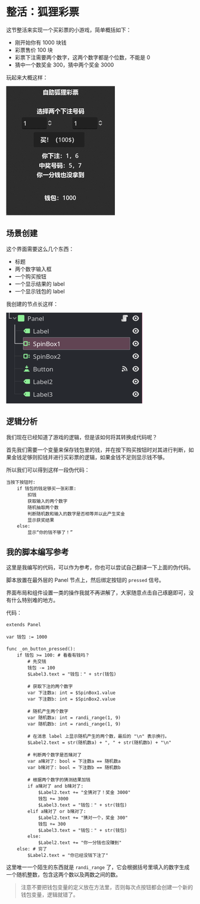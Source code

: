 # 整活：狐狸彩票

这节整活来实现一个买彩票的小游戏，简单概括如下：

- 刚开始你有 1000 块钱
- 彩票售价 100 块
- 彩票下注需要两个数字，这两个数字都是个位数，不能是 0
- 猜中一个数奖金 300，猜中两个奖金 3000

玩起来大概这样：

![狐狸彩票](images/huli.gif)

## 场景创建

这个界面需要这么几个东西：

- 标题
- 两个数字输入框
- 一个购买按钮
- 一个显示结果的 label
- 一个显示钱包的 label

我创建的节点长这样：

![node](images/huli_node.png)

## 逻辑分析

我们现在已经知道了游戏的逻辑，但是该如何将其转换成代码呢？

首先我们需要一个变量来保存钱包里的钱，并在按下购买按钮时对其进行判断，如果金钱足够则扣钱并进行买彩票的逻辑，如果金钱不足则显示钱不够。

所以我们可以得到这样一段伪代码：

```
当按下按钮时:
    if 钱包的钱足够买一张彩票:
        扣钱
        获取输入的两个数字
        随机抽取两个数
        判断随机数和输入的数字是否相等并以此产生奖金
        显示获奖结果
    else:
        显示“你的钱不够了！”
```

## 我的脚本编写参考

这里是我编写的代码，可以作为参考，你也可以尝试自己翻译一下上面的伪代码。

脚本放置在最外层的 Panel 节点上，然后绑定按钮的 `pressed` 信号。

界面布局和组件设置一类的操作我就不再讲解了，大家随意点击自己琢磨即可，没有什么特别难的地方。

代码：

```gdscript
extends Panel

var 钱包 := 1000

func _on_button_pressed():
    if 钱包 >= 100: # 看看有钱吗？
        # 先交钱
        钱包 -= 100
        $Label3.text = "钱包：" + str(钱包)

        # 获取下注的两个数字
        var 下注数a: int = $SpinBox1.value
        var 下注数b: int = $SpinBox2.value

        # 随机产生两个数字
        var 随机数a: int = randi_range(1, 9)
        var 随机数b: int = randi_range(1, 9)

        # 在消息 label 上显示随机产生的两个数，最后的 "\n" 表示换行。
        $Label2.text = str(随机数a) + ", " + str(随机数b) + "\n"

        # 判断两个数字是否赌对了
        var a赌对了: bool = 下注数a == 随机数a
        var b赌对了: bool = 下注数b == 随机数b

        # 根据两个数字的猜测结果加钱
        if a赌对了 and b赌对了:
            $Label2.text += "全猜对了！奖金 3000"
            钱包 += 3000
            $Label3.text = "钱包：" + str(钱包)
        elif a赌对了 or b赌对了:
            $Label2.text += "猜对一个，奖金 300"
            钱包 += 300
            $Label3.text = "钱包：" + str(钱包)
        else:
            $Label2.text += "你一分钱也没赚到"
    else: # 穷了
        $Label2.text = "你已经没钱下注了"
```

这里唯一一个陌生的东西就是 `randi_range` 了，它会根据括号里填入的数字生成一个随机整数，包含这两个数以及两数之间的数。

> 注意不要把钱包变量的定义放在方法里，否则每次点按钮都会创建一个新的钱包变量，逻辑就错了。
